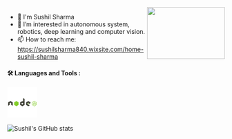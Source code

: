   <img src = "https://user-images.githubusercontent.com/70905483/162198364-44ec2171-de3d-4aa7-be9b-cb7409f8e318.gif" align="right" height="120" width="180">
  
  
- 👋 I'm Sushil Sharma                                                                      
- 🔭 I’m interested in autonomous system, robotics, deep learning and computer vision.
- 📫 How to reach me: https://sushilsharma840.wixsite.com/home-sushil-sharma

#### :hammer_and_wrench: Languages and Tools :
<div>
      <img src="https://github.com/devicons/devicon/blob/master/icons/nodejs/nodejs-original-wordmark.svg" title="NodeJS" alt="NodeJS" width="70" height="70"/>&nbsp;
</div>



![Sushil's GitHub stats](https://github-readme-stats.vercel.app/api?username=sharmasushil&show_icons=true&theme=dark&hide=contribs,prs)

